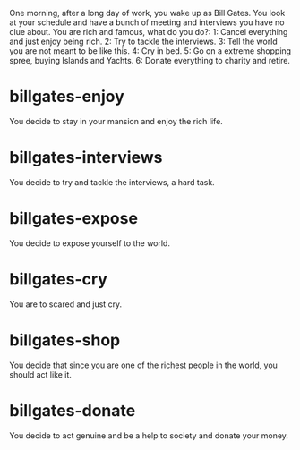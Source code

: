 One morning, after a long day of work, you wake up as Bill Gates. You look at your schedule and have a bunch of meeting and interviews you have no clue about. You are rich and famous, what do you do?:
1: Cancel everything and just enjoy being rich.
2: Try to tackle the interviews.
3: Tell the world you are not meant to be like this.
4: Cry in bed.
5: Go on a extreme shopping spree, buying Islands and Yachts.
6: Donate everything to charity and retire.

# billgates-enjoy
You decide to stay in your mansion and enjoy the rich life.

# billgates-interviews
You decide to try and tackle the interviews, a hard task.

# billgates-expose
You decide to expose yourself to the world.

# billgates-cry
You are to scared and just cry.

# billgates-shop
You decide that since you are one of the richest people in the world, you should act like it.

# billgates-donate
You decide to act genuine and be a help to society and donate your money.
